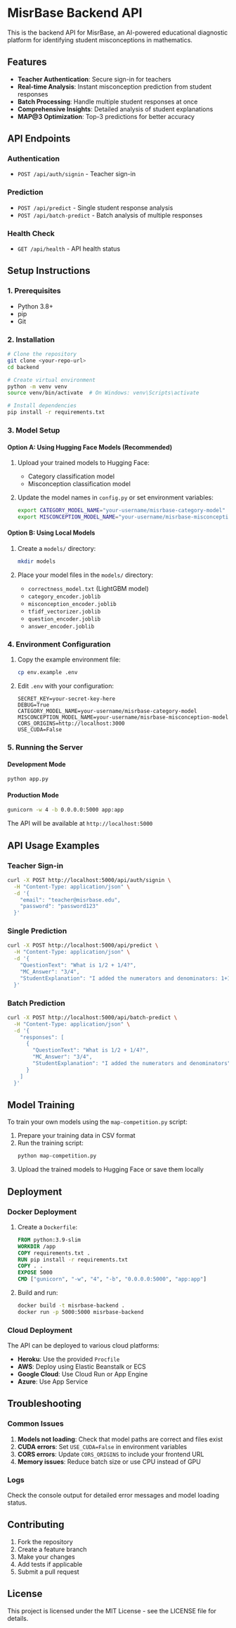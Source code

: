 # MisrBase Backend API

This is the backend API for MisrBase, an AI-powered educational diagnostic platform for identifying student misconceptions in mathematics.

## Features

- **Teacher Authentication**: Secure sign-in for teachers
- **Real-time Analysis**: Instant misconception prediction from student responses
- **Batch Processing**: Handle multiple student responses at once
- **Comprehensive Insights**: Detailed analysis of student explanations
- **MAP@3 Optimization**: Top-3 predictions for better accuracy

## API Endpoints

### Authentication
- `POST /api/auth/signin` - Teacher sign-in

### Prediction
- `POST /api/predict` - Single student response analysis
- `POST /api/batch-predict` - Batch analysis of multiple responses

### Health Check
- `GET /api/health` - API health status

## Setup Instructions

### 1. Prerequisites

- Python 3.8+
- pip
- Git

### 2. Installation

```bash
# Clone the repository
git clone <your-repo-url>
cd backend

# Create virtual environment
python -m venv venv
source venv/bin/activate  # On Windows: venv\Scripts\activate

# Install dependencies
pip install -r requirements.txt
```

### 3. Model Setup

#### Option A: Using Hugging Face Models (Recommended)

1. Upload your trained models to Hugging Face:
   - Category classification model
   - Misconception classification model

2. Update the model names in `config.py` or set environment variables:
   ```bash
   export CATEGORY_MODEL_NAME="your-username/misrbase-category-model"
   export MISCONCEPTION_MODEL_NAME="your-username/misrbase-misconception-model"
   ```

#### Option B: Using Local Models

1. Create a `models/` directory:
   ```bash
   mkdir models
   ```

2. Place your model files in the `models/` directory:
   - `correctness_model.txt` (LightGBM model)
   - `category_encoder.joblib`
   - `misconception_encoder.joblib`
   - `tfidf_vectorizer.joblib`
   - `question_encoder.joblib`
   - `answer_encoder.joblib`

### 4. Environment Configuration

1. Copy the example environment file:
   ```bash
   cp env.example .env
   ```

2. Edit `.env` with your configuration:
   ```env
   SECRET_KEY=your-secret-key-here
   DEBUG=True
   CATEGORY_MODEL_NAME=your-username/misrbase-category-model
   MISCONCEPTION_MODEL_NAME=your-username/misrbase-misconception-model
   CORS_ORIGINS=http://localhost:3000
   USE_CUDA=False
   ```

### 5. Running the Server

#### Development Mode
```bash
python app.py
```

#### Production Mode
```bash
gunicorn -w 4 -b 0.0.0.0:5000 app:app
```

The API will be available at `http://localhost:5000`

## API Usage Examples

### Teacher Sign-in
```bash
curl -X POST http://localhost:5000/api/auth/signin \
  -H "Content-Type: application/json" \
  -d '{
    "email": "teacher@misrbase.edu",
    "password": "password123"
  }'
```

### Single Prediction
```bash
curl -X POST http://localhost:5000/api/predict \
  -H "Content-Type: application/json" \
  -d '{
    "QuestionText": "What is 1/2 + 1/4?",
    "MC_Answer": "3/4",
    "StudentExplanation": "I added the numerators and denominators: 1+1=2 and 2+4=6, so 2/6 = 1/3"
  }'
```

### Batch Prediction
```bash
curl -X POST http://localhost:5000/api/batch-predict \
  -H "Content-Type: application/json" \
  -d '{
    "responses": [
      {
        "QuestionText": "What is 1/2 + 1/4?",
        "MC_Answer": "3/4",
        "StudentExplanation": "I added the numerators and denominators"
      }
    ]
  }'
```

## Model Training

To train your own models using the `map-competition.py` script:

1. Prepare your training data in CSV format
2. Run the training script:
   ```bash
   python map-competition.py
   ```
3. Upload the trained models to Hugging Face or save them locally

## Deployment

### Docker Deployment

1. Create a `Dockerfile`:
   ```dockerfile
   FROM python:3.9-slim
   WORKDIR /app
   COPY requirements.txt .
   RUN pip install -r requirements.txt
   COPY . .
   EXPOSE 5000
   CMD ["gunicorn", "-w", "4", "-b", "0.0.0.0:5000", "app:app"]
   ```

2. Build and run:
   ```bash
   docker build -t misrbase-backend .
   docker run -p 5000:5000 misrbase-backend
   ```

### Cloud Deployment

The API can be deployed to various cloud platforms:

- **Heroku**: Use the provided `Procfile`
- **AWS**: Deploy using Elastic Beanstalk or ECS
- **Google Cloud**: Use Cloud Run or App Engine
- **Azure**: Use App Service

## Troubleshooting

### Common Issues

1. **Models not loading**: Check that model paths are correct and files exist
2. **CUDA errors**: Set `USE_CUDA=False` in environment variables
3. **CORS errors**: Update `CORS_ORIGINS` to include your frontend URL
4. **Memory issues**: Reduce batch size or use CPU instead of GPU

### Logs

Check the console output for detailed error messages and model loading status.

## Contributing

1. Fork the repository
2. Create a feature branch
3. Make your changes
4. Add tests if applicable
5. Submit a pull request

## License

This project is licensed under the MIT License - see the LICENSE file for details. 